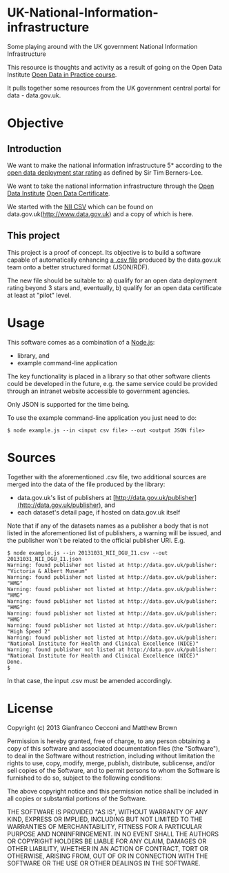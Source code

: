 UK-National-Information-infrastructure
======================================

Some playing around with the UK government National Information Infrastructure

This resource is thoughts and activity as a result of going on the Open Data Institute [Open Data in Practice course](http://theodi.org/courses/open-data-practice). 

It pulls together some resources from the UK government central portal for data - data.gov.uk.

# Objective

## Introduction
We want to make the national information infrastructure 5* according to the [open data deployment star rating](http://data.gov.uk/blog/5-stars-rating-algorithm) as defined by Sir Tim Berners-Lee.

We want to take the national information infrastructure through the [Open Data Institute](http://www.theodi.org) [Open Data Certificate](https://certificates.theodi.org/).

We started with the [NII CSV](http://data.gov.uk/dataset/national-information-infrastructure) which can be found on data.gov.uk(http://www.data.gov.uk) and a copy of which is here.

## This project
This project is a proof of concept. Its objective is to build a software capable of automatically enhancing [a .csv file](https://github.com/matti-brown/UK-National-Information-infrastructure/blob/master/20131031_NII_DGU_I1.csv) produced by the data.gov.uk team onto a better structured format (JSON/RDF). 

The new file should be suitable to: a) qualify for an open data deployment rating beyond 3 stars and, eventually, b) qualify for an open data certificate at least at "pilot" level.

# Usage
This software comes as a combination of a [Node.js](http://nodejs.org/):
- library, and
- example command-line application

The key functionality is placed in a library so that other software clients could be developed in the future, e.g. the same service could be provided through an intranet website accessible to government agencies. 

Only JSON is supported for the time being.

To use the example command-line application you just need to do:

    $ node example.js --in <input csv file> --out <output JSON file>

# Sources
Together with the aforementioned .csv file, two additional sources are merged into the data of the file produced by the library:

- data.gov.uk's list of publishers at [http://data.gov.uk/publisher](http://data.gov.uk/publisher), and
- each dataset's detail page, if hosted on data.gov.uk itself

Note that if any of the datasets names as a publisher a body that is not listed in the aforementioned list of publishers, a warning will be issued, and the publisher won't be related to the official publisher URI. E.g.

	$ node example.js --in 20131031_NII_DGU_I1.csv --out 20131031_NII_DGU_I1.json
	Warning: found publisher not listed at http://data.gov.uk/publisher: "Victoria & Albert Museum"
	Warning: found publisher not listed at http://data.gov.uk/publisher: "HMG"
	Warning: found publisher not listed at http://data.gov.uk/publisher: "HMG"
	Warning: found publisher not listed at http://data.gov.uk/publisher: "HMG"
	Warning: found publisher not listed at http://data.gov.uk/publisher: "HMG"
	Warning: found publisher not listed at http://data.gov.uk/publisher: "High Speed 2"
	Warning: found publisher not listed at http://data.gov.uk/publisher: "National Institute for Health and Clinical Excellence (NICE)"
	Warning: found publisher not listed at http://data.gov.uk/publisher: "National Institute for Health and Clinical Excellence (NICE)"
	Done.
	$ 

In that case, the input .csv must be amended accordingly.

# License
Copyright (c) 2013 Gianfranco Cecconi and Matthew Brown

Permission is hereby granted, free of charge, to any person obtaining a copy of this software and associated documentation files (the "Software"), to deal in the Software without restriction, including without limitation the rights to use, copy, modify, merge, publish, distribute, sublicense, and/or sell copies of the Software, and to permit persons to whom the Software is furnished to do so, subject to the following conditions:

The above copyright notice and this permission notice shall be included in all copies or substantial portions of the Software.

THE SOFTWARE IS PROVIDED "AS IS", WITHOUT WARRANTY OF ANY KIND, EXPRESS OR IMPLIED, INCLUDING BUT NOT LIMITED TO THE WARRANTIES OF MERCHANTABILITY, FITNESS FOR A PARTICULAR PURPOSE AND NONINFRINGEMENT. IN NO EVENT SHALL THE AUTHORS OR COPYRIGHT HOLDERS BE LIABLE FOR ANY CLAIM, DAMAGES OR OTHER LIABILITY, WHETHER IN AN ACTION OF CONTRACT, TORT OR OTHERWISE, ARISING FROM, OUT OF OR IN CONNECTION WITH THE SOFTWARE OR THE USE OR OTHER DEALINGS IN THE SOFTWARE.